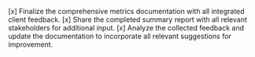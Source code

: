 [x] Finalize the comprehensive metrics documentation with all integrated client feedback.
[x] Share the completed summary report with all relevant stakeholders for additional input.
[x] Analyze the collected feedback and update the documentation to incorporate all relevant suggestions for improvement.